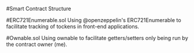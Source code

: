 #Smart Contract Structure

#ERC721Enumerable.sol
Using @openzeppelin's ERC721Enumerable to facilitate tracking of tockens in front-end applications.

#Ownable.sol
Using ownable to facilitate getters/setters only being run by the contract owner (me).


